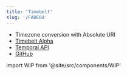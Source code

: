 ```yaml
---
title: 'Timebelt'
slug: '/FABE84'
---
```


- Timezone conversion with Absolute URI
- [Timebelt Alpha](https://timebelt.vercel.app/)
- [Temporal API](https://tc39.es/proposal-temporal/docs/)
- [GitHub](https://github.com/anaclumos/timebelt)

import WIP from '@site/src/components/WIP'

<WIP />
